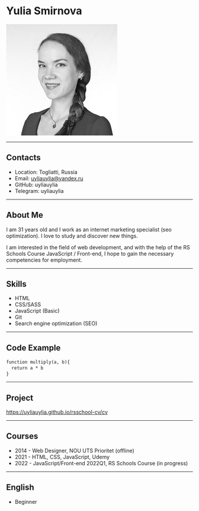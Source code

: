 # Yulia Smirnova
![Foto](/foto.jpg)

*****
## Contacts
* Location: Togliatti, Russia
* Email: uyliauylia@yandex.ru
* GitHub: uyliauylia
* Telegram: uyliauylia


*****
## About Me
I am 31 years old and I work as an internet marketing specialist (seo optimization). I love to study and discover new things.

I am interested in the field of web development, and with the help of the RS Schools Course JavaScript / Front-end, I hope to gain the necessary competencies for employment.

*****
## Skills
* HTML
* CSS/SASS
* JavaScript (Basic)
* Git
* Search engine optimization (SEO)

*****
## Code Example
```
function multiply(a, b){
  return a * b
}
```
*****
## Project
https://uyliauylia.github.io/rsschool-cv/cv

*****
## Courses
* 2014 - Web Designer, NOU UTS Prioritet (offline)
* 2021 - HTML, CSS, JavaScript, Udemy
* 2022 - JavaScript/Front-end 2022Q1, RS Schools Course (in progress)

*****
## English
* Beginner
